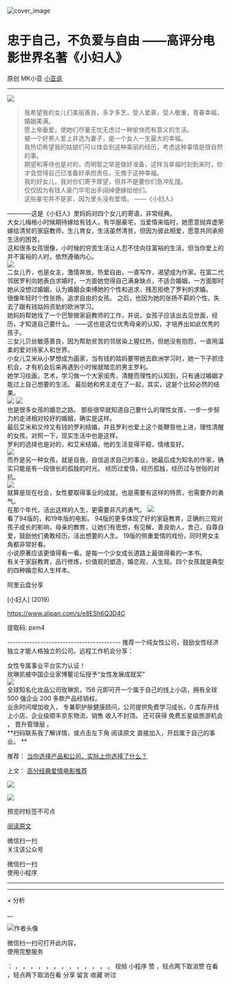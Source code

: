 ![cover_image](https://mmbiz.qpic.cn/mmbiz_jpg/A8SKDch4cJHe5BMy4eTO5tKUjsCic6JSwqEuoNUW3AxI4X0xTWficupMib4M3Bk0ibDZFtzm7hTib7MPgibWHxOqIzRQ/0?wx_fmt=jpeg)

#  忠于自己，不负爱与自由 ——高评分电影世界名著《小妇人》

原创  MK小亚  [ 小亚说 ](javascript:void\(0\);)

__ _ _ _ _

![](https://mmbiz.qpic.cn/mmbiz_jpg/A8SKDch4cJHe5BMy4eTO5tKUjsCic6JSwZgVBbLibEFx3sgcWuwWAxRmqp7RrgjpwzC4aIian8exeCPibUgwm6YgNQ/640?wx_fmt=jpeg)  

> 我希望我的女儿们美丽善良，多才多艺，受人爱慕，受人敬重，青春幸福，婚姻美满。  
>  愿上帝垂爱，使她们尽量无忧无虑过一种愉快而有意义的生活。  
>  被一个好男人爱上并选为妻子，是一个女人一生最大的幸福。  
>  我热切希望我的姑娘们可以体会到这种美丽的经历，考虑这种事情是很自然的事。  
>  期望和等待也是对的，而明智之举是做好准备，这样当幸福时刻到来时，你才会觉得自己已准备好承担责任，无愧于这种幸福。  
>  我的好女儿，我对你们寄予厚望，但并不是要你们急冲乱撞。  
>  仅仅因为有钱人豪门华宅出手阔绰便嫁给他们。  
>  这些豪宅并不是家，因为里头没有爱情。  ——《小妇人》

  
  
————这是《小妇人》里妈妈对四个女儿的寄语，非常经典。  
大女儿梅格小时候期待嫁给有钱人，有华服豪宅，当爱情来临时，她愿意抛弃虚荣嫁给清贫的家庭教师，生儿育女，生活虽然清贫，但因为彼此相爱，愿意共同承担生活的困苦。  
这和很多女孩很像，小时候的穷苦生活让人忍不住向往富裕的生活，但当你爱上的并不富裕的人时，依然遵循内心。  
![](https://mmbiz.qpic.cn/mmbiz_jpg/A8SKDch4cJHe5BMy4eTO5tKUjsCic6JSw0mZwvdiaMdw7yeXkVsoLaYhTCOHmvibSBACQBx2pp2AIcHtOMGuPKT7g/640?wx_fmt=jpeg)  
二女儿乔，也是女主，激情奔放，热爱自由，一直写作，渴望成为作家。在富二代邻居罗利向她表白求婚时，一方面她觉得自己满身缺点，不适合婚姻，一方面那时她从没想过婚姻，认为婚姻会束缚她的个性和追求，残忍拒绝了罗利的求婚。  
很像年轻时个性张扬，追求自由的女孩。  之后，也因为她的张扬不羁的个性，失去了跟有钱姑妈资助的欧洲学习。  
她妈妈帮她找了一个巴黎做家庭教师的工作，并说，女孩子应该出去见世面，经历，才知道自己要什么。  ——这也是这位优秀母亲的认知，才培养出如此优秀的孩子。  
三女儿贝丝敏感善良，因为帮助贫苦的邻居染上猩红热，但她没有抱怨，一直用温柔的爱对待家人和世界。  
小女儿艾米从小梦想成为画家，当有钱的姑妈要带她去欧洲学习时，她一下子抓住机会，才有机会后来再遇到小时候就暗恋的男主罗利。  
她学习绘画，艺术，学习做一个大家闺秀，清醒而理性的认知到，只有通过婚姻才能过上自己想要的生活。  最后她和男主走在了一起，其实，这是个比较必然的结果。  
![](https://mmbiz.qpic.cn/mmbiz_jpg/A8SKDch4cJHe5BMy4eTO5tKUjsCic6JSwHQicstUUkwMnNa3rhXuiaO5HFS88m7R9C5CqohEOfTTWzxumK0iaanqAw/640?wx_fmt=jpeg)
![](https://mmbiz.qpic.cn/mmbiz_jpg/A8SKDch4cJHe5BMy4eTO5tKUjsCic6JSwnTyTPPWr6emtdutZXAzMxia0eoWquDf40zYibq0ibWyzWA1htY9UutLiaw/640?wx_fmt=jpeg)  
也是很多女孩的婚恋之路。  那些很早就知道自己要什么的理性女孩，一步一步努力的走进相对较好的婚姻，确实是这样。  
最后艾米和又帅又有钱的罗利结婚，并且罗利也爱上这个能鞭笞他上进，理性清醒的女孩，对照一下，现实生活中也是这样。  
罗利的选择也是对的，和艾米结婚，他的生活变得平稳，情绪变好。  
![](https://mmbiz.qpic.cn/mmbiz_jpg/A8SKDch4cJHe5BMy4eTO5tKUjsCic6JSw5W63k0ueEgmdk7bYnnqlejazg4eEygA3Uz28Mbj9BDia8elRjSF8Z8A/640?wx_fmt=jpeg)  
而乔是另一种女孩，就是自我，自信追求自己的事业，她最后成为知名的作家，确实只能是有一段很长的孤独的时光。  经历过爱情，经历孤独，经历过与世俗的对抗。  
![](https://mmbiz.qpic.cn/mmbiz_jpg/A8SKDch4cJHe5BMy4eTO5tKUjsCic6JSwicdlico9fqv5l7K5Eydibb6xTyb2icAicEDuU0FQ2HmcpMBp3zFS6k5TgtQ/640?wx_fmt=jpeg)  
就算是现在社会，女性要取得事业的成就，也是需要有这样的特质，也需要乔的勇气。  
在那个年代，活出这样的人生，更需要非凡的勇气。
![](https://mmbiz.qpic.cn/mmbiz_jpg/A8SKDch4cJHe5BMy4eTO5tKUjsCic6JSwjtIBLUP89DX46d3pcBv876ODgibfug8NdgGwd9sKeDicD1ticSt2Vj16Q/640?wx_fmt=jpeg)  
看了94版的，和19年版的电影。
94版的更多体现了好的家庭教育，正确的三观对孩子成长的影响，母亲的教育，让她们有思想，有见解，善良助人，舍己，自尊自爱，鼓励他们勇敢经历，活出想要的人生。
19版的侧重爱情的戏份，同时男女主角都非常好看。  
小说原著应该更值得看一看。是每一个少女成长道路上最值得看的一本书。  
有关于家庭教育，品行修炼，价值观的塑造，婚恋观，人生观。四个女孩就是典型的四种婚恋和人生样本。  

阿里云盘分享  

[小妇人] (2019)

https://www.alipan.com/s/e8ESh6Q3D4C

提取码: pxm4

  

\-----------------------------------------
推荐一个纯女性公司，鼓励女性经济独立才能人格独立的公司。远程工作机会分享：  
  
女性专属事业平台实力认证！  
玫琳凯被中国企业家博鳌论坛授予“女性发展成就奖”  
![](https://mmbiz.qpic.cn/mmbiz_jpg/A8SKDch4cJGnR41I5Dl9IuwiaHYx7825mM68DLlh5rkkJ0CicfyzASagdMUEZ2pNCZs13Ng5n6ehtuiaW1YJrziaHQ/640?wx_fmt=jpeg)  
全球知名化妆品公司玫琳凯，158 元即可开一个属于自己的线上小店，拥有全球 500 强企业 200 多款产品经销权。  
业余时间增加收入，  专兼职护肤健康顾问，公司提供免费学习成长，0 库存开线上小店，企业级顺丰京东物流，销售  收入不封顶。  还可获得
免费五星级旅游机会  ，  晋升管理层  。  
**扫码联系我了解详情，或点击左下角 阅读原文  直接加入，开启属于自己的事业。 **  
  

推荐： [ 当你选择产品和公司，实际上你选择了什么？
](https://mp.weixin.qq.com/s?__biz=MzUxNDAwNTk0MQ==&mid=2247484991&idx=1&sn=85b2a656ad85db2cfeba7d41cbd1378f&scene=21#wechat_redirect)  

上文： [ 高分经典爱情电影推荐
](https://mp.weixin.qq.com/s?__biz=MzUxNDAwNTk0MQ==&mid=2247485010&idx=1&sn=51e71fc9cb8a3234e6c03a3f98bd4e73&scene=21#wechat_redirect)

![](https://mmbiz.qpic.cn/mmbiz_gif/b96CibCt70iaZ7Bia3Wm91cEuWhERXfCYjTia9tf7aMjVBNRETSa2NpGjCV6tyNvgCLos8LBgwEgxcwaIw8zdOsG7A/640?wx_fmt=gif)

![](https://mmbiz.qpic.cn/mmbiz_jpg/A8SKDch4cJEicCnqTxiatgGquhIicZ1wJ1Dth5YOOzoYV7U4N3HmiaO0vVAzjOpBVdtF0gnL632Fc7HqiaDmgveQDEw/640?wx_fmt=jpeg)

  

预览时标签不可点

[ 阅读原文 ](javascript:;)

微信扫一扫  
关注该公众号



微信扫一扫  
使用小程序

****



****



×  分析

__

![作者头像](http://mmbiz.qpic.cn/mmbiz_png/A8SKDch4cJE0KicTMyrVCx3VLqEgic5sJ1V5QeGZTibG9GLZlSCXSj5ByXNkib5PBrZVMkI41KKxgwE1K9gfypUeRg/0?wx_fmt=png)

微信扫一扫可打开此内容，  
使用完整服务

：  ，  ，  ，  ，  ，  ，  ，  ，  ，  ，  ，  ，  。  视频  小程序  赞  ，轻点两下取消赞  在看  ，轻点两下取消在看
分享  留言  收藏  听过


